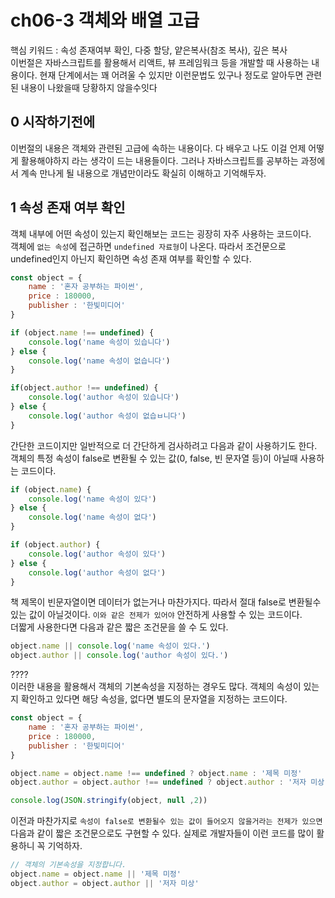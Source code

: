 # ch06-3 객체와 배열 고급
핵심 키워드 : 속성 존재여부 확인, 다중 할당, 얕은복사(참조 복사), 깊은 복사  
이번절은 자바스크립트를 활용해서 리액트, 뷰 프레임워크 등을 개발할 때 사용하는 내용이다. 현재 단계에서는 꽤 어려울 수 있지만 이런문법도 있구나 정도로 알아두면 관련된 내용이 나왔을때 당황하지 않을수잇다  
## 0 시작하기전에
이번절의 내용은 객체와 관련된 고급에 속하는 내용이다. 다 배우고 나도 이걸 언제 어떻게 활용해야하지 라는 생각이 드는 내용들이다. 그러나 자바스크립트를 공부하는 과정에서 계속 만나게 될 내용으로 개념만이라도 확실히 이해하고 기억해두자.  

## 1 속성 존재 여부 확인
객체 내부에 어떤 속성이 있는지 확인해보는 코드는 굉장히 자주 사용하는 코드이다.  
객체에 `없는 속성`에 접근하면 `undefined 자료형`이 나온다. 따라서 조건문으로 undefined인지 아닌지 확인하면 속성 존재 여부를 확인할 수 있다.  
```javascript
const object = {
    name : '혼자 공부하는 파이썬',
    price : 180000,
    publisher : '한빛미디어'
}

if (object.name !== undefined) {
    console.log('name 속성이 있습니다')
} else {
    console.log('name 속성이 없습니다')
}

if(object.author !== undefined) {
    console.log('author 속성이 있습니다')
} else {
    console.log('author 속성이 없습ㅂ니다')
}
```
간단한 코드이지만 일반적으로 더 간단하게 검사하려고 다음과 같이 사용하기도 한다. 객체의 특정 속성이 false로 변환될 수 있는 값(0, false, 빈 문자열 등)이 아닐때 사용하는 코드이다.  
```javascript
if (object.name) {
    console.log('name 속성이 있다')
} else {
    console.log('name 속성이 없다')
}

if (object.author) {
    console.log('author 속성이 있다')
} else {
    console.log('author 속성이 없다')
}
```
책 제목이 빈문자열이면 데이터가 없는거나 마찬가지다. 따라서 절대 false로 변환될수있는 값이 아닐것이다. `이와 같은 전제가 있어야` 안전하게 사용할 수 있는 코드이다.  
더짧게 사용한다면 다음과 같은 짧은 조건문을 쓸 수 도 있다.  
```javascript
object.name || console.log('name 속성이 있다.')
object.author || console.log('author 속성이 있다.')
```
????  
이러한 내용을 활용해서 객체의 기본속성을 지정하는 경우도 많다. 객체의 속성이 있는지 확인하고 있다면 해당 속성을, 없다면 별도의 문자열을 지정하는 코드이다.  
```javascript
const object = {
    name : '혼자 공부하는 파이썬',
    price : 180000,
    publisher : '한빛미디어'
}

object.name = object.name !== undefined ? object.name : '제목 미정'
object.author = object.author !== undefined ? object.author : '저자 미상'

console.log(JSON.stringify(object, null ,2))
```
이전과 마찬가지로 `속성이 false로 변환될수 있는 값이 들어오지 않을거라는 전제가 있으면` 다음과 같이 짧은 조건문으로도 구현할 수 있다. 실제로 개발자들이 이런 코드를 많이 활용하니 꼭 기억하자. 
```javascript
// 객체의 기본속성을 지정합니다.
object.name = object.name || '제목 미정'
object.author = object.author || '저자 미상'
```